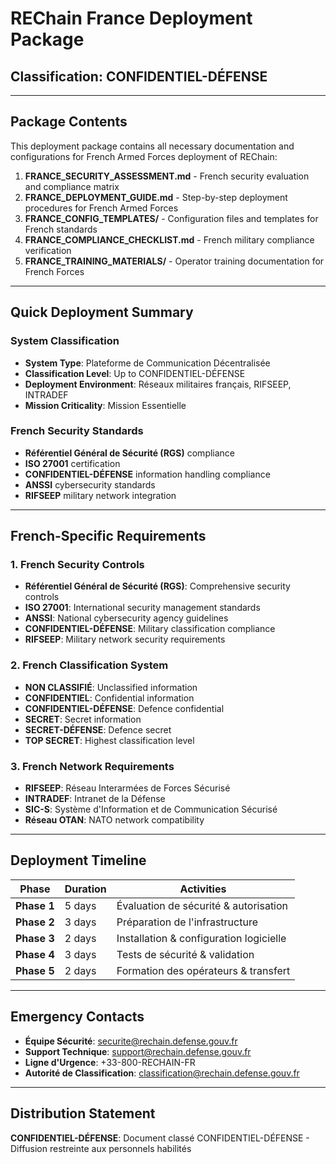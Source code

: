 # REChain France Deployment Package
## Classification: CONFIDENTIEL-DÉFENSE

---

## Package Contents
This deployment package contains all necessary documentation and configurations for French Armed Forces deployment of REChain:

1. **FRANCE_SECURITY_ASSESSMENT.md** - French security evaluation and compliance matrix
2. **FRANCE_DEPLOYMENT_GUIDE.md** - Step-by-step deployment procedures for French Armed Forces
3. **FRANCE_CONFIG_TEMPLATES/** - Configuration files and templates for French standards
4. **FRANCE_COMPLIANCE_CHECKLIST.md** - French military compliance verification
5. **FRANCE_TRAINING_MATERIALS/** - Operator training documentation for French Forces

---

## Quick Deployment Summary

### System Classification
- **System Type**: Plateforme de Communication Décentralisée
- **Classification Level**: Up to CONFIDENTIEL-DÉFENSE
- **Deployment Environment**: Réseaux militaires français, RIFSEEP, INTRADEF
- **Mission Criticality**: Mission Essentielle

### French Security Standards
- **Référentiel Général de Sécurité (RGS)** compliance
- **ISO 27001** certification
- **CONFIDENTIEL-DÉFENSE** information handling compliance
- **ANSSI** cybersecurity standards
- **RIFSEEP** military network integration

---

## French-Specific Requirements

### 1. French Security Controls
- **Référentiel Général de Sécurité (RGS)**: Comprehensive security controls
- **ISO 27001**: International security management standards
- **ANSSI**: National cybersecurity agency guidelines
- **CONFIDENTIEL-DÉFENSE**: Military classification compliance
- **RIFSEEP**: Military network security requirements

### 2. French Classification System
- **NON CLASSIFIÉ**: Unclassified information
- **CONFIDENTIEL**: Confidential information
- **CONFIDENTIEL-DÉFENSE**: Defence confidential
- **SECRET**: Secret information
- **SECRET-DÉFENSE**: Defence secret
- **TOP SECRET**: Highest classification level

### 3. French Network Requirements
- **RIFSEEP**: Réseau Interarmées de Forces Sécurisé
- **INTRADEF**: Intranet de la Défense
- **SIC-S**: Système d'Information et de Communication Sécurisé
- **Réseau OTAN**: NATO network compatibility

---

## Deployment Timeline
| Phase | Duration | Activities |
|-------|----------|------------|
| **Phase 1** | 5 days | Évaluation de sécurité & autorisation |
| **Phase 2** | 3 days | Préparation de l'infrastructure |
| **Phase 3** | 2 days | Installation & configuration logicielle |
| **Phase 4** | 3 days | Tests de sécurité & validation |
| **Phase 5** | 2 days | Formation des opérateurs & transfert |

---

## Emergency Contacts
- **Équipe Sécurité**: securite@rechain.defense.gouv.fr
- **Support Technique**: support@rechain.defense.gouv.fr
- **Ligne d'Urgence**: +33-800-RECHAIN-FR
- **Autorité de Classification**: classification@rechain.defense.gouv.fr

---

## Distribution Statement
**CONFIDENTIEL-DÉFENSE**: Document classé CONFIDENTIEL-DÉFENSE - Diffusion restreinte aux personnels habilités

